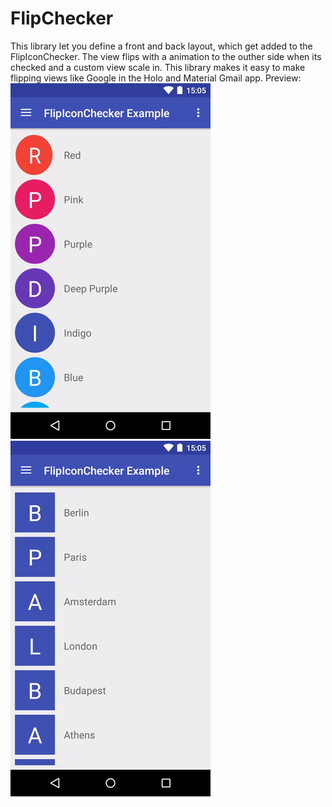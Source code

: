# FlipChecker
This library let you define a front and back layout, which get added to the FlipIconChecker. The view flips with a animation to the outher side when its checked and a custom view scale in. This library makes it easy to make flipping views like Google in the Holo and Material Gmail app.
Preview:
![alt tag](/images/example_round.gif "Round Example")
![alt tag](/images/example_rect.gif "Rect Example")

